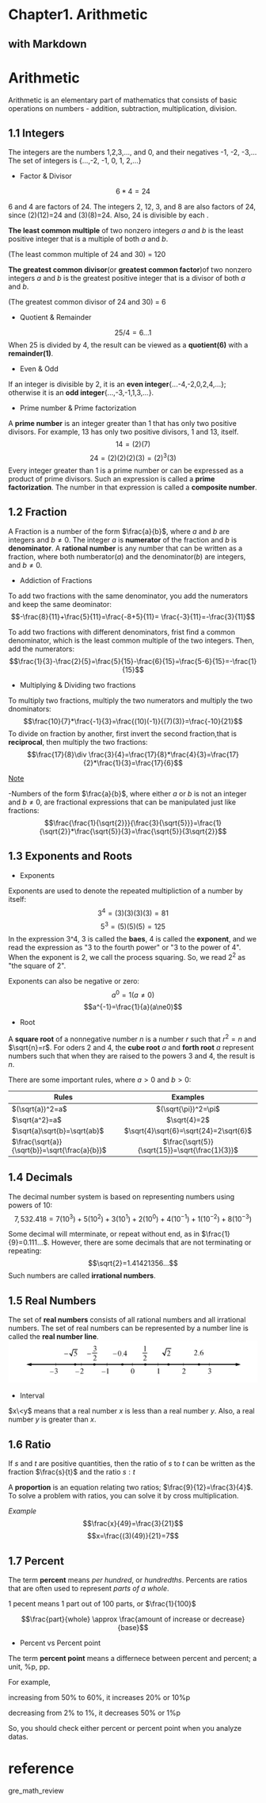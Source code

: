 Chapter1. Arithmetic 
=======
with Markdown
----

# Arithmetic
Arithmetic is an elementary part of mathematics that consists of basic operations on numbers - addition, subtraction, multiplication, division.
## 1.1 Integers
The integers are the numbers 1,2,3,..., and 0, and their negatives -1, -2, -3,...
The set of integers is {...,-2, -1, 0, 1, 2,...}


* Factor & Divisor

$$6*4=24$$

6 and 4 are factors of 24. The integers 2, 12, 3, and 8 are also factors of 24, since (2)(12)=24 and (3)(8)=24. Also, 24 is divisible by each .

__The least common multiple__ of two nonzero integers $a$ and $b$ is the least positive integer that is a multiple of both $a$ and $b$.

(The least common multiple of 24 and 30) = 120

__The greatest common divisor__(or __greatest common factor__)of two nonzero integers $a$ and $b$ is the greatest positive integer that is a divisor of both $a$ and $b$. 

(The greatest common divisor of 24 and 30) = 6

* Quotient & Remainder

$$ 25 / 4= 6 ...1$$
When 25 is divided by 4, the result can be viewed as a __quotient(6)__ with a __remainder(1)__.

* Even & Odd

If an integer is divisible by 2, it is an __even integer__{...-4,-2,0,2,4,...}; otherwise it is an __odd integer__{...,-3,-1,1,3,...}.

* Prime number & Prime factorization

A __prime number__ is an integer greater than 1 that has only two positive divisors. For example, 13 has only two positive divisors, 1 and 13, itself. 
$$14=(2)(7)$$
$$24=(2)(2)(2)(3)=(2)^3(3)$$
Every integer greater than 1 is a prime number or can be expressed as a product of prime divisors. Such an expression is called a __prime factorization__. The number in that expression is called a __composite number__.

## 1.2 Fraction

A Fraction is a number of the form $\frac{a}{b}$, where $a$ and $b$ are integers and $b\ne 0$.
The integer $a$ is __numerator__ of the fraction and $b$ is __denominator__. A __rational number__ is any number that can be written as a fraction, where both numberator($a$) and the denominator($b$) are integers, and $b\ne 0$.

* Addiction of Fractions

To add two fractions with the same denominator, you add the numerators and keep the same deominator:
$$-\frac{8}{11}+\frac{5}{11}=\frac{-8+5}{11}= \frac{-3}{11}=-\frac{3}{11}$$

To add two fractions with different denominators, frist find a common denominator, which is the least common multiple of the two integers. Then, add the numerators:
$$\frac{1}{3}-\frac{2}{5}=\frac{5}{15}-\frac{6}{15}=\frac{5-6}{15}=-\frac{1}{15}$$

* Multiplying & Dividing two fractions

To multiply two fractions, multiply the two numerators and multiply the two dnominators:
$$\frac{10}{7}*\frac{-1}{3}=\frac{(10)(-1)}{(7)(3)}=\frac{-10}{21}$$
To divide on fraction by another, first invert the second fraction,that is __reciprocal__, then multiply the two fractions:
$$\frac{17}{8}\div \frac{3}{4}=\frac{17}{8}*\frac{4}{3}=\frac{17}{2}*\frac{1}{3}=\frac{17}{6}$$

<u>Note</u>

-Numbers of the form $\frac{a}{b}$, where either $a$ or $b$ is not an integer and $b\ne0$, are fractional expressions that can be manipulated just like fractions:
$$\frac{\frac{1}{\sqrt{2}}}{\frac{3}{\sqrt{5}}}=\frac{1}{\sqrt{2}}*\frac{\sqrt{5}}{3}=\frac{\sqrt{5}}{3\sqrt{2}}$$


## 1.3 Exponents and Roots
* Exponents
  
Exponents are used to denote the repeated multipliction of a number by itself:
$$3^4=(3)(3)(3)(3)=81$$
$$5^3=(5)(5)(5)=125$$
In the expression 3^4, 3 is called the __baes__, 4 is called the __exponent__, and we read the expression as "3 to the fourth power" or "3 to the power of 4".
When the exponent is 2, we call the process squaring. So, we read $2^2$ as "the square of 2".

Exponents can also be negative or zero:
$$a^0=1 (a\ne0)$$
$$a^{-1}=\frac{1}{a}(a\ne0)$$

* Root

A __square root__ of a nonnegative number $n$ is a number $r$ such that $r^2=n$ and $\sqrt{n}=r$. For oders 2 and 4, the __cube root__ $a$ and __forth root__ $a$ represent numbers such that when they are raised to the powers 3 and 4, the result is $n$.

There are some important rules, where $a>0$ and $b>0$:

| Rules | Examples |
|---|:---:|
| $(\sqrt{a})^2=a$ | $(\sqrt{\pi})^2=\pi$ |
| $\sqrt{a^2}=a$ | $\sqrt{4}=2$ |
| $\sqrt{a}\sqrt{b}=\sqrt{ab}$ | $\sqrt{4}\sqrt{6}=\sqrt{24}=2\sqrt{6}$ |
| $\frac{\sqrt{a}}{\sqrt{b}}=\sqrt{\frac{a}{b}}$ | $\frac{\sqrt{5}}{\sqrt{15}}=\sqrt{\frac{1}{3}}$ |


## 1.4 Decimals
The decimal number system is based on representing numbers using powers of 10:
$$7,532.418=7(10^3)+5(10^2)+3(10^1)+2(10^0)+4(10^{-1})+1(10^{-2})+8(10^{-3})$$

Some decimal will mterminate, or repeat without end, as in $\frac{1}{9}=0.111...$. However, there are some decimals that are not terminating or repeating:
$$\sqrt{2}=1.41421356...$$
Such numbers are called __irrational numbers__.

## 1.5 Real Numbers
The set of __real numbers__ consists of all rational numbers and all irrational numbers. The set of real numbers can be represented by a number line is called the __real number line__.
![real number line](./Screenshot%202023-07-27%20at%202.59.33%20PM.png)

* Interval

$x\<y$ means that a real number $x$ is less than a real number $y$. Also, a real number $y$ is greater than $x$.

## 1.6 Ratio
If $s$ and $t$ are positive quantities, then the ratio of $s$ to $t$ can be written as the fraction $\frac{s}{t}$ and the ratio $s:t$

A __proportion__ is an equation relating two ratios; $\frac{9}{12}=\frac{3}{4}$. To solve a problem with ratios, you can solve it by cross multiplication.

_Example_ $$\frac{x}{49}=\frac{3}{21}$$
$$x=\frac{(3)(49)}{21}=7$$


## 1.7 Percent

The term __percent__ means _per hundred_, or _hundredths_. Percents are ratios that are often used to represent _parts of a whole_.

1 pecent means 1 part out of 100 parts, or $\frac{1}{100}$

$$\frac{part}{whole} \approx \frac{amount of increase or decrease}{base}$$

* Percent vs Percent point

The term __percent point__ means a differnece between percent and percent; a unit, %p, pp. 

For example,

increasing from 50% to 60%, it increases 20% or 10%p

decreasing from 2% to 1%, it decreases 50% or 1%p

So, you should check either percent or percent point when you analyze datas.



# reference 
gre_math_review
